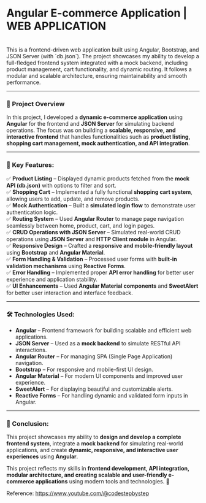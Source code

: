 # Angular E-commerce Application | WEB APPLICATION
<br>
This is a frontend-driven web application built using Angular, Bootstrap, and JSON Server (with `db.json`). The project showcases my ability to develop a full-fledged frontend system integrated with a mock backend, including product management, cart functionality, and dynamic routing. It follows a modular and scalable architecture, ensuring maintainability and smooth performance.  
<br>

---

### **📌 Project Overview**  
In this project, I developed a **dynamic e-commerce application** using **Angular** for the frontend and **JSON Server** for simulating backend operations. The focus was on building a **scalable, responsive, and interactive frontend** that handles functionalities such as **product listing, shopping cart management, mock authentication, and API integration**.  

---

### **🚀 Key Features:**  
✅ **Product Listing** – Displayed dynamic products fetched from the **mock API (db.json)** with options to filter and sort.  
✅ **Shopping Cart** – Implemented a fully functional **shopping cart system**, allowing users to add, update, and remove products.  
✅ **Mock Authentication** – Built a **simulated login flow** to demonstrate user authentication logic.  
✅ **Routing System** – Used **Angular Router** to manage page navigation seamlessly between home, product, cart, and login pages.  
✅ **CRUD Operations with JSON Server** – Simulated real-world CRUD operations using **JSON Server** and **HTTP Client module** in Angular.  
✅ **Responsive Design** – Crafted a **responsive and mobile-friendly layout** using **Bootstrap** and **Angular Material**.  
✅ **Form Handling & Validation** – Processed user forms with **built-in validation mechanisms** using **Reactive Forms**.  
✅ **Error Handling** – Implemented proper **API error handling** for better user experience and application stability.  
✅ **UI Enhancements** – Used **Angular Material components** and **SweetAlert** for better user interaction and interface feedback.

---

### **🛠 Technologies Used:**  
- **Angular** – Frontend framework for building scalable and efficient web applications.  
- **JSON Server** – Used as a **mock backend** to simulate RESTful API interactions.  
- **Angular Router** – For managing SPA (Single Page Application) navigation.  
- **Bootstrap** – For responsive and mobile-first UI design.  
- **Angular Material** – For modern UI components and improved user experience.  
- **SweetAlert** – For displaying beautiful and customizable alerts.  
- **Reactive Forms** – For handling dynamic and validated form inputs in Angular.

---

### **📌 Conclusion:**  
This project showcases my ability to **design and develop a complete frontend system**, integrate a **mock backend** for simulating real-world applications, and create **dynamic, responsive, and interactive user experiences** using **Angular**.  

This project reflects my skills in **frontend development, API integration, modular architecture, and creating scalable and user-friendly e-commerce applications** using modern tools and technologies. 🚀

Reference: https://www.youtube.com/@codestepbystep
